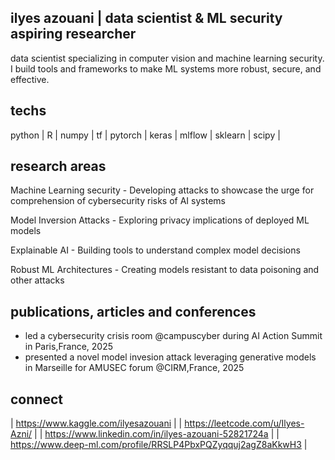 ## ilyes azouani | data scientist & ML security aspiring researcher

data scientist specializing in computer vision and machine learning security. I build tools and frameworks to make ML systems more robust, secure, and effective.

## techs

python | R | numpy | tf | pytorch | keras | mlflow | sklearn | scipy | 

## research areas

Machine Learning security - Developing attacks to showcase the urge for comprehension of cybersecurity risks of AI systems

Model Inversion Attacks - Exploring privacy implications of deployed ML models

Explainable AI - Building tools to understand complex model decisions

Robust ML Architectures - Creating models resistant to data poisoning and other attacks

## publications, articles and conferences

- led a cybersecurity crisis room @campuscyber during AI Action Summit in Paris,France, 2025
- presented a novel model invesion attack leveraging generative models in Marseille for AMUSEC forum @CIRM,France, 2025


## connect 

| https://www.kaggle.com/ilyesazouani |
| https://leetcode.com/u/Ilyes-Azni/  |
| https://www.linkedin.com/in/ilyes-azouani-52821724a |
| https://www.deep-ml.com/profile/RRSLP4PbxPQZyqquj2agZ8aKkwH3 |

